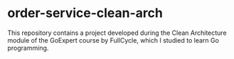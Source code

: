 # order-service-clean-arch

This repository contains a project developed during the Clean Architecture module of the GoExpert course by FullCycle,
which I studied to learn Go programming.
